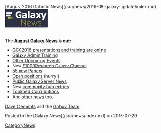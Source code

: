 <div class='newsItemHeader'>[August 2016 Galactic News](/src/news/2016-08-galaxy-update/index.md)</div>

<div class='right'>
<a href='/src/galaxy-updates/2016-08/index.md'><img src="/src/images/galaxy-logos/GalaxyNews.png" alt="Galaxy News" width=140 /></a><br /><br />
</div>

The **[August Galaxy News](/src/galaxy-updates/2016-08/index.md) is out:**

* [GCC2016 presentations and training are online](/src/galaxy-updates/2016-08/index.md#gcc2016-presentations-and-training-are-online)
* [Galaxy Admin Training](/src/galaxy-updates/2016-08/index.md#galaxy-admin-training-november-7-11-salt-lake-city-utah)
* [Other Upcoming Events](/src/galaxy-updates/2016-08/index.md#other-upcoming-events)
* New [F1000Research Galaxy Channel](/src/galaxy-updates/2016-08/index.md#f1000research-galaxy-channel)
* [55 new Papers](/src/galaxy-updates/2016-08/index.md#new-papers)
* [Open positions](/src/galaxy-updates/2016-08/index.md#whos-hiring) (hurry!)
* [Public Galaxy Server News](/src/galaxy-updates/2016-08/index.md#public-galaxy-server-news)
* New [community hub entries](/src/galaxy-updates/2016-08/index.md#galaxy-community-hubs)
* [TooShed Contributions](/src/galaxy-updates/2016-08/index.md#toolshed-contributions)
* And [other news](/src/galaxy-updates/2016-08/index.md#other-news) too.

[Dave Clements](/src/dave-clements/index.md) and the [Galaxy Team](/src/galaxy-team/index.md)

<div class='newsItemFooter'>Posted to the [Galaxy News](/src/news/index.md) on 2016-07-29</div>

[CategoryNews](/src/category-news/index.md)
